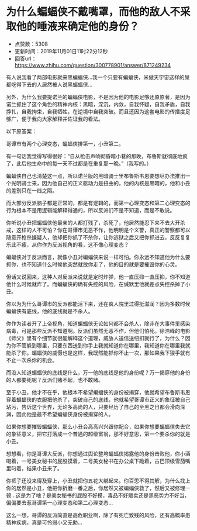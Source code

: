 # 为什么蝙蝠侠不戴嘴罩，而他的敌人不采取他的唾液来确定他的身份？
- 点赞数：5308
- 更新时间：2019年11月01日11时22分12秒
- 回答url：https://www.zhihu.com/question/300778901/answer/871249234
<body>
 <p data-pid="z2kIn4kp">有人说我看了两部电影就来黑蝙蝠侠…我一个只要有蝙蝠侠，米傲天宇宙这样的屎都吃得下去的人居然被人说黑蝙蝠侠…</p>
 <p data-pid="H78tvhr0">另外，为什么我要提诺兰的蝙蝠侠电影，不是因为他的电影足够还原原著，是因为诺兰抓住了这个角色的精神内核：黑暗，深沉，内敛，自我怀疑，自我矛盾，自我挣扎，自我拘束，自我牺牲，在逆境中自我突破。而且还因为这套电影的传播度足够广，便于我向大家解释并佐证我的看法。</p>
 <p data-pid="qgPaAxsZ">以下原答案：</p>
 <p data-pid="XKFwZv4a">哥谭市有两个心理变态，蝙蝠侠排第一，小丑第二。</p>
 <p data-pid="SI0VffHN">有一句话我觉得写得很好：“自从枪击声响彻昏暗小巷的那晚，布鲁斯就彻底地疯了，此后他生命中的每一天不过都是在重复那一晚。”（我写的。）</p>
 <p data-pid="XylFt83H">蝙蝠侠自己也清楚这一点，所以诺兰版的黑暗骑士里布鲁斯韦恩要想尽办法推出一个光明骑士来，因为他自己的正义驱动力是扭曲的，他的内核是黑暗的，他和小丑的差别只在一线之隔。</p>
 <p data-pid="eQ9k2s0U">而大部分反派脑子都是正常的，都是有逻辑的，而第一心理变态和第二心理变态的行为根本不是用逻辑能解释得通的，所以反派们不是不知道，而是不敢说。</p>
 <p data-pid="fK_RDHlV">你听说小丑把蝙蝠侠他最亲的人都打残了，杀死了，他居然能忍下来不去大开杀戒，这样的人不可怕？你在哥谭市无恶不作，他明明是个义警，真正的警察都可以随意开枪杀嫌疑人，他却把你抓了不杀你，让你逃狱之后又把你抓进去，反反复复乐此不疲，从你作为反派视角的看，这不像心理变态？</p>
 <p data-pid="BKHnJ58S">蝙蝠侠对于反派而言，就像小丑对蝙蝠侠来说一样可怕。你永远不知道他为什么要抓你，也不知道什么时候他突然就放你走了，他的目的就是要摧毁你的心灵。</p>
 <p data-pid="gqk6R7r3">但话又说回来，这种人对反派来说就是定时炸弹，他一直压抑一直压抑，你不知道他什么时候就炸了。而蝙蝠侠的确有失控的风险，在缄默里他就差点失控杀掉了小丑。</p>
 <p data-pid="pH2kplgm">你以为为什么哥谭市的反派都能活下来，还在疯人院里过得挺滋润？因为多数时候蝙蝠侠有底线，他的底线就是不杀人。</p>
 <p data-pid="pqUBZ0Sl">你作为读者开了上帝视角，知道蝙蝠侠无论如何都不会杀人，除非在大事件里感染病毒，可是那些反派不知道啊。反派们虽然无恶不作，但他们怕死。徐浩峰的电影《师父》里有个细节就很能解释这个道理，威胁人送信送纽扣就行了，为什么？因为你不管躲到哪里，只要东西送到你手上我就知道你在哪里，我知道你在哪里我就能杀了你。蝙蝠侠的威慑也是这样，我既然能抓你不止一次，那如果我下狠手就有不止一次杀你的机会。</p>
 <p data-pid="A74bLPNe">而没人知道蝙蝠侠的底线是什么，万一他的底线是他的身份呢？万一揭穿他的身份的人都要死呢？反派们赌不起，也不敢赌。</p>
 <p data-pid="ntwFoOu1">至于小丑，他才不在乎，他根本不希望蝙蝠侠的身份被揭穿，他就希望布鲁斯韦恩穿着蝙蝠侠的衣服把他杀了，突破自己的底线，他就希望哥谭市正义的象征被自己玷污，告诉这个世界，无论多高尚的人，只要经历了自己的至黑之日都会滑向深渊，因此他是最不希望蝙蝠侠身份被揭穿的人。</p>
 <p data-pid="zNA9ZR3f">如果你想要摧毁蝙蝠侠，那么小丑会高高兴兴跟你配合，如果你想要蝙蝠侠失去它的象征意义，把它打落成一个普通的超级富翁，那不好意思，第一个要杀你的就是小丑。</p>
 <p data-pid="bUyFoUL7">想想看，你是哥谭大反派，你想通过舆论整垮蝙蝠侠揭露他的身份击败他，你小酒喝着，一号美女秘书的屁股摸着，二号美女秘书在办公桌下跪着，古巴顶级雪茄嘴里叼着，结果小丑来了。</p>
 <p data-pid="PhfbSQ1G">你裤子还没来得及穿上，小丑就把你五花大绑起来。你百思不得其解，为什么找上你的居然是小丑，他把你折磨一番之后，你居然又被蝙蝠侠救了，然后又被修理一顿…这是为了啥？是美女秘书的屁股不好摸，毒品不好贩卖还是黑恶势力不好当，偏偏要去惹哥谭第一心理变态和第二心理变态…</p>
 <p data-pid="OMzlLUXL">这么一想，哥谭的反派简直是高危职业啊，除了有死亡致残的风险，还有高概率患精神疾病，真是可怜弱小又无助…</p>
</body>